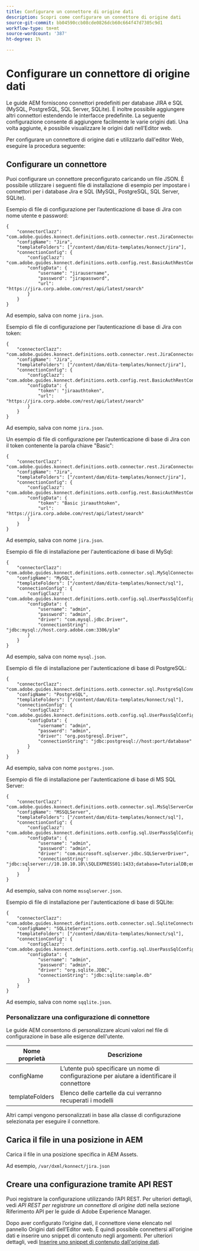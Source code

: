 ```yaml
---
title: Configurare un connettore di origine dati
description: Scopri come configurare un connettore di origine dati
source-git-commit: bb04590ccb08cde0826dcb60c664f47d7305c9d1
workflow-type: tm+mt
source-wordcount: '387'
ht-degree: 1%

---
```



# Configurare un connettore di origine dati

Le guide AEM forniscono connettori predefiniti per database JIRA e SQL (MySQL, PostgreSQL, SQL Server, SQLite). È inoltre possibile aggiungere altri connettori estendendo le interfacce predefinite. La seguente configurazione consente di aggiungere facilmente le varie origini dati. Una volta aggiunte, è possibile visualizzare le origini dati nell’Editor web.

Per configurare un connettore di origine dati e utilizzarlo dall&#39;editor Web, eseguire la procedura seguente:

## Configurare un connettore

Puoi configurare un connettore preconfigurato caricando un file JSON. È possibile utilizzare i seguenti file di installazione di esempio per impostare i connettori per i database Jira e SQL (MySQL, PostgreSQL, SQL Server, SQLite).

Esempio di file di configurazione per l’autenticazione di base di Jira con nome utente e password:

```
{
	"connectorClazz": "com.adobe.guides.konnect.definitions.ootb.connector.rest.JiraConnector",
	"configName": "Jira",
	"templateFolders": ["/content/dam/dita-templates/konnect/jira"],
	"connectionConfig": {
		"configClazz": "com.adobe.guides.konnect.definitions.ootb.config.rest.BasicAuthRestConfig",
		"configData": {
			"username": "jirausername",
			"password": "jirapassword",
			"url": "https://jira.corp.adobe.com/rest/api/latest/search"
		}
	}
}
```

Ad esempio, salva con nome `jira.json`.

Esempio di file di configurazione per l’autenticazione di base di Jira con token:

```
{
	"connectorClazz": "com.adobe.guides.konnect.definitions.ootb.connector.rest.JiraConnector",
	"configName": "Jira",
	"templateFolders": ["/content/dam/dita-templates/konnect/jira"],
	"connectionConfig": {
		"configClazz": "com.adobe.guides.konnect.definitions.ootb.config.rest.BasicAuthRestConfig",
		"configData": {
			"token": "jiraauthtoken",
			"url": "https://jira.corp.adobe.com/rest/api/latest/search"
		}
	}
}
```

Ad esempio, salva con nome `jira.json`.

Un esempio di file di configurazione per l’autenticazione di base di Jira con il token contenente la parola chiave &quot;Basic&quot;:

```
{
	"connectorClazz": "com.adobe.guides.konnect.definitions.ootb.connector.rest.JiraConnector",
	"configName": "Jira",
	"templateFolders": ["/content/dam/dita-templates/konnect/jira"],
	"connectionConfig": {
		"configClazz": "com.adobe.guides.konnect.definitions.ootb.config.rest.BasicAuthRestConfig",
		"configData": {
			"token": "Basic jiraauthtoken",
			"url": "https://jira.corp.adobe.com/rest/api/latest/search"
		}
	}
}
```

Ad esempio, salva con nome `jira.json`.

Esempio di file di installazione per l&#39;autenticazione di base di MySql:

```
{
	"connectorClazz": "com.adobe.guides.konnect.definitions.ootb.connector.sql.MySqlConnector",
	"configName": "MySQL",
	"templateFolders": ["/content/dam/dita-templates/konnect/sql"],
	"connectionConfig": {
		"configClazz": "com.adobe.guides.konnect.definitions.ootb.config.sql.UserPassSqlConfig",
		"configData": {
			"username": "admin",
			"password": "admin",
			"driver": "com.mysql.jdbc.Driver",
			"connectionString": "jdbc:mysql://host.corp.adobe.com:3306/plm"
		}
	}
}
```

Ad esempio, salva con nome `mysql.json`.

Esempio di file di installazione per l&#39;autenticazione di base di PostgreSQL:

```
{
	"connectorClazz": "com.adobe.guides.konnect.definitions.ootb.connector.sql.PostgreSqlConnector",
	"configName": "PostgreSQL",
	"templateFolders": ["/content/dam/dita-templates/konnect/sql"],
	"connectionConfig": {
		"configClazz": "com.adobe.guides.konnect.definitions.ootb.config.sql.UserPassSqlConfig",
		"configData": {
			"username": "admin",
			"password": "admin",
			"driver": "org.postgresql.Driver",
			"connectionString": "jdbc:postgresql://host:port/database"
		}
	}
}
```

Ad esempio, salva con nome `postgres.json`.

Esempio di file di installazione per l&#39;autenticazione di base di MS SQL Server:

```
{
	"connectorClazz": "com.adobe.guides.konnect.definitions.ootb.connector.sql.MsSqlServerConnector",
	"configName": "MSSQLServer",
	"templateFolders": ["/content/dam/dita-templates/konnect/sql"],
	"connectionConfig": {
		"configClazz": "com.adobe.guides.konnect.definitions.ootb.config.sql.UserPassSqlConfig",
		"configData": {
			"username": "admin",
			"password": "admin",
			"driver": "com.microsoft.sqlserver.jdbc.SQLServerDriver",
			"connectionString": "jdbc:sqlserver://10.10.10.10\\SQLEXPRESS01:1433;database=TutorialDB;encrypt=false;trustServerCertificate=true"
		}
	}
}
```

Ad esempio, salva con nome `mssqlserver.json`.

Esempio di file di installazione per l&#39;autenticazione di base di SQLite:

```
{
	"connectorClazz": "com.adobe.guides.konnect.definitions.ootb.connector.sql.SqliteConnector",
	"configName": "SQLiteServer",
	"templateFolders": ["/content/dam/dita-templates/konnect/sql"],
	"connectionConfig": {
		"configClazz": "com.adobe.guides.konnect.definitions.ootb.config.sql.UserPassSqlConfig",
		"configData": {
			"username": "admin",
			"password": "admin",
			"driver": "org.sqlite.JDBC",
			"connectionString": "jdbc:sqlite:sample.db"
		}
	}
}
```

Ad esempio, salva con nome `sqqlite.json`.

### Personalizzare una configurazione di connettore

Le guide AEM consentono di personalizzare alcuni valori nel file di configurazione in base alle esigenze dell&#39;utente.

| Nome proprietà | Descrizione |
|---|---|
| configName | L’utente può specificare un nome di configurazione per aiutare a identificare il connettore |
| templateFolders | Elenco delle cartelle da cui verranno recuperati i modelli |

Altri campi vengono personalizzati in base alla classe di configurazione selezionata per eseguire il connettore.

## Carica il file in una posizione in AEM

Carica il file in una posizione specifica in AEM Assets.

Ad esempio,  `/var/dxml/konnect/jira.json`

## Creare una configurazione tramite API REST

Puoi registrare la configurazione utilizzando l’API REST. Per ulteriori dettagli, vedi *API REST per registrare un connettore di origine dati* nella sezione Riferimento API per le guide di Adobe Experience Manager.

Dopo aver configurato l’origine dati, il connettore viene elencato nel pannello Origini dati dell’Editor web. È quindi possibile connettersi all&#39;origine dati e inserire uno snippet di contenuto negli argomenti. Per ulteriori dettagli, vedi [Inserire uno snippet di contenuto dall&#39;origine dati](../user-guide/web-editor-content-snippet.md).

